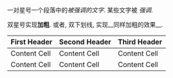 一对星号一个段落中的*被强调的文字*.
某些文字被 _强调_.

双星号实现**加粗**.
或者, 双下划线, 实现__同样加粗的效果__.

| First Header | Second Header | Third Header |
| ------------ | ------------- | ------------ |
| Content Cell | Content Cell  | Content Cell |
| Content Cell | Content Cell  | Content Cell |


